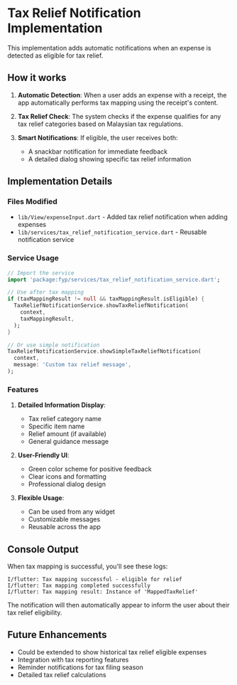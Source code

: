 # Tax Relief Notification Implementation

This implementation adds automatic notifications when an expense is detected as eligible for tax relief.

## How it works

1. **Automatic Detection**: When a user adds an expense with a receipt, the app automatically performs tax mapping using the receipt's content.

2. **Tax Relief Check**: The system checks if the expense qualifies for any tax relief categories based on Malaysian tax regulations.

3. **Smart Notifications**: If eligible, the user receives both:
   - A snackbar notification for immediate feedback
   - A detailed dialog showing specific tax relief information

## Implementation Details

### Files Modified
- `lib/View/expenseInput.dart` - Added tax relief notification when adding expenses
- `lib/services/tax_relief_notification_service.dart` - Reusable notification service

### Service Usage

```dart
// Import the service
import 'package:fyp/services/tax_relief_notification_service.dart';

// Use after tax mapping
if (taxMappingResult != null && taxMappingResult.isEligible) {
  TaxReliefNotificationService.showTaxReliefNotification(
    context,
    taxMappingResult,
  );
}

// Or use simple notification
TaxReliefNotificationService.showSimpleTaxReliefNotification(
  context,
  message: 'Custom tax relief message',
);
```

### Features

1. **Detailed Information Display**:
   - Tax relief category name
   - Specific item name
   - Relief amount (if available)
   - General guidance message

2. **User-Friendly UI**:
   - Green color scheme for positive feedback
   - Clear icons and formatting
   - Professional dialog design

3. **Flexible Usage**:
   - Can be used from any widget
   - Customizable messages
   - Reusable across the app

## Console Output

When tax mapping is successful, you'll see these logs:
```
I/flutter: Tax mapping successful - eligible for relief
I/flutter: Tax mapping completed successfully
I/flutter: Tax mapping result: Instance of 'MappedTaxRelief'
```

The notification will then automatically appear to inform the user about their tax relief eligibility.

## Future Enhancements

- Could be extended to show historical tax relief eligible expenses
- Integration with tax reporting features
- Reminder notifications for tax filing season
- Detailed tax relief calculations
